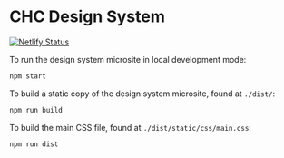 # CHC Design System

[![Netlify Status](https://api.netlify.com/api/v1/badges/06b155b3-44a3-43c9-a4dd-c12fa1b88851/deploy-status)](https://app.netlify.com/sites/chc-design-system/deploys)

To run the design system microsite in local development mode:

```bash
npm start
```

To build a static copy of the design system microsite, found at `./dist/`:

```bash
npm run build
```

To build the main CSS file, found at `./dist/static/css/main.css`:

```bash
npm run dist
```
